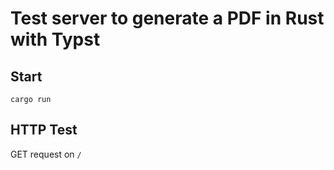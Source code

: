 # Test server to generate a PDF in Rust with Typst

## Start 

`cargo run`

## HTTP Test

GET request on `/`
